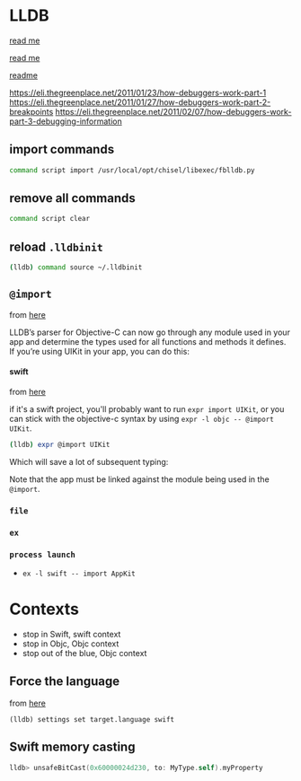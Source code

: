 # LLDB

[read me](https://developer.apple.com/library/content/documentation/General/Conceptual/lldb-guide/chapters/Introduction.html#//apple_ref/doc/uid/TP40016717-CH1-DontLinkElementID_42
)

[read me](http://www.enharmonichq.com/tutorial-ios-reverse-engineering-lldb/)

[readme](https://medium.com/flawless-app-stories/debugging-swift-code-with-lldb-b30c5cf2fd49)

https://eli.thegreenplace.net/2011/01/23/how-debuggers-work-part-1
https://eli.thegreenplace.net/2011/01/27/how-debuggers-work-part-2-breakpoints
https://eli.thegreenplace.net/2011/02/07/how-debuggers-work-part-3-debugging-information

## import commands

```bash
command script import /usr/local/opt/chisel/libexec/fblldb.py
```

## remove all commands
```bash
command script clear
```

## reload `.lldbinit`

```bash
(lldb) command source ~/.lldbinit
```

## `@import`
from [here](https://furbo.org/2015/05/11/an-import-ant-change-in-xcode/)


LLDB’s parser for Objective-C can now go through any module used in your app and
determine the types used for all functions and methods it defines. If you’re
using UIKit in your app, you can do this:

#### swift
from [here](https://github.com/facebook/chisel/issues/186)

if it's a swift project, you'll probably want to run `expr import UIKit`, or you
can stick with the objective-c syntax by using `expr -l objc -- @import UIKit`.

```bash
(lldb) expr @import UIKit
```
Which will save a lot of subsequent typing:

Note that the app must be linked against the module being used in the `@import`.

### `file`
### `ex`
### `process launch`

* `ex -l swift -- import AppKit`

# Contexts
* stop in Swift, swift context
* stop in Objc, Objc context
* stop out of the blue, Objc context

## Force the language
from [here](https://stackoverflow.com/questions/37390238/how-can-i-set-lldbs-default-language-to-swift/37398662#37398662)

```
(lldb) settings set target.language swift
```

## Swift memory casting

```swift
lldb> unsafeBitCast(0x60000024d230, to: MyType.self).myProperty
```
